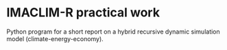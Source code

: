 # IMACLIM-R practical work

Python program for a short report on a hybrid recursive dynamic simulation model (climate-energy-economy).
